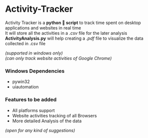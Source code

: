 # Activity-Tracker
Activity Tracker is a **python 🐍 script** to track time spent on desktop applications and websites in real time  
It will store all the activities in a *.csv* file for the later analysis  
**ActivityAnalysis.py** will help creating a *.pdf* file to visualize the data collected in .csv file  
  
*(supported in windows only)*  
*(can only track website activities of Google Chrome)*  
  
    
    
### Windows Dependencies
* pywin32
* uiautomation  
  

### Features to be added
* All platforms support
* Website activities tracking of all Browsers
* More detailed Analysis of the data  
  
*(open for any kind of suggestions)*
